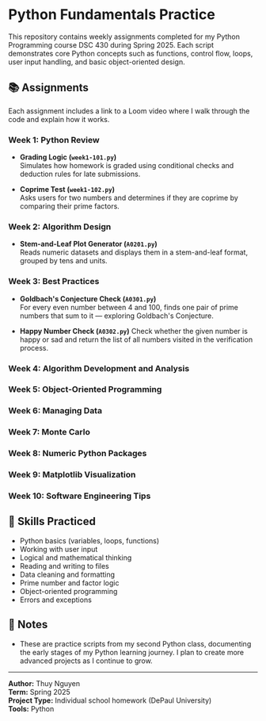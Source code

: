 # Python Fundamentals Practice

This repository contains weekly assignments completed for my Python Programming course DSC 430 during Spring 2025. Each script demonstrates core Python concepts such as functions, control flow, loops, user input handling, and basic object-oriented design.

## 📚 Assignments

Each assignment includes a link to a Loom video where I walk through the code and explain how it works.

### Week 1: Python Review
- **Grading Logic (`week1-101.py`)**  
  Simulates how homework is graded using conditional checks and deduction rules for late submissions.

- **Coprime Test (`week1-102.py`)**  
  Asks users for two numbers and determines if they are coprime by comparing their prime factors.

### Week 2: Algorithm Design
- **Stem-and-Leaf Plot Generator (`A0201.py`)**  
  Reads numeric datasets and displays them in a stem-and-leaf format, grouped by tens and units.

### Week 3: Best Practices
- **Goldbach's Conjecture Check (`A0301.py`)**  
  For every even number between 4 and 100, finds one pair of prime numbers that sum to it — exploring Goldbach's Conjecture.

- **Happy Number Check (`A0302.py`)**
  Check whether the given number is happy or sad and return the list of all numbers visited in the verification process.

### Week 4: Algorithm Development and Analysis

### Week 5: Object-Oriented Programming

### Week 6: Managing Data

### Week 7: Monte Carlo

### Week 8: Numeric Python Packages

### Week 9: Matplotlib Visualization

### Week 10: Software Engineering Tips


## 🧠 Skills Practiced
- Python basics (variables, loops, functions)
- Working with user input
- Logical and mathematical thinking
- Reading and writing to files
- Data cleaning and formatting
- Prime number and factor logic
- Object-oriented programming
- Errors and exceptions

## 📌 Notes
- These are practice scripts from my second Python class, documenting the early stages of my Python learning journey. I plan to create more advanced projects as I continue to grow.

---
**Author:** Thuy Nguyen  
**Term:** Spring 2025  
**Project Type:** Individual school homework (DePaul University)  
**Tools:** Python
